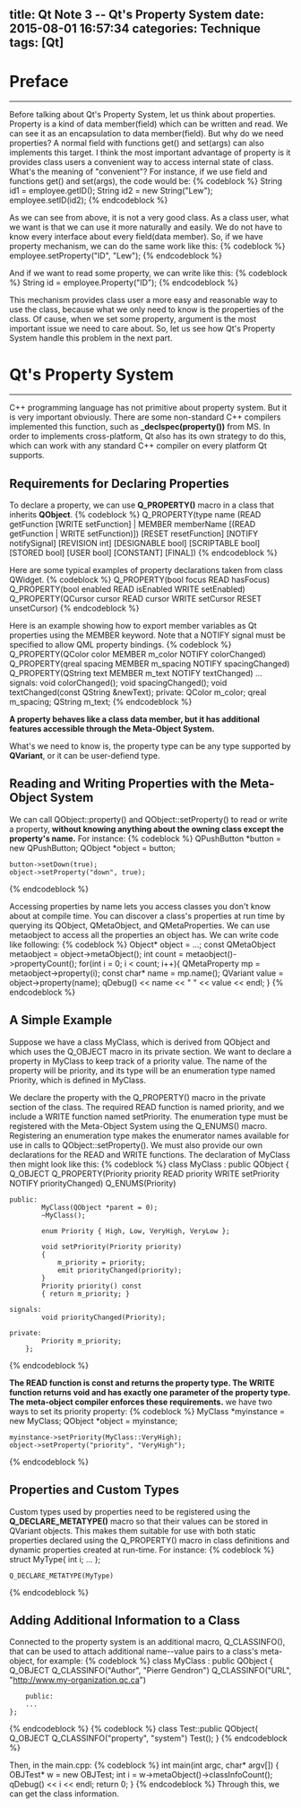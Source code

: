 title: Qt Note 3 -- Qt's Property System
date: 2015-08-01 16:57:34
categories: Technique
tags: [Qt]
---

# Preface
---
Before talking about Qt's Property System, let us think about properties. Property is a kind of data member(field) which can be written and read. We can see it as an encapsulation to data member(field). But why do we need properties? A normal field with functions get() and set(args) can also implements this target. I think the most important advantage of property is it provides class users a convenient way to access internal state of class. What's the meaning of "convenient"? For instance, if we use field and functions get() and set(args), the code would be:
{% codeblock %}
	String id1 = employee.getID();
	String id2 = new String("Lew");
	employee.setID(id2);
{% endcodeblock %}

As we can see from above, it is not a very good class. As a class user, what we want is that we can use it more naturally and easily. We do not have to know every interface about every field(data member).
So, if we have property mechanism, we can do the same work like this:
{% codeblock %}
	employee.setProperty("ID", "Lew");
{% endcodeblock %}

And if we want to read some property, we can write like this:
{% codeblock %}
	String id = employee.Property("ID"); 
{% endcodeblock %}

This mechanism provides class user a more easy and reasonable way to use the class, because what we only need to know is the properties of the class. Of cause, when we set some property, argument is the most important issue we need to care about. So, let us see how Qt's Property System handle this problem in the next part.

# Qt's Property System
---
C++ programming language has not primitive about property system. But it is very important obviously. There are some non-standard C++ compilers implemented this function, such as **_declspec(property())** from MS. In order to implements cross-platform, Qt also has its own strategy to do this, which can work with any standard C++ compiler on every platform Qt supports.

## Requirements for Declaring Properties
To declare a property, we can use **Q_PROPERTY()** macro in a class that inherits **QObject**.
{% codeblock %}
	Q_PROPERTY(type name
		(READ getFunction [WRITE setFunction] |
		MEMBER memberName [(READ getFunction | WRITE setFunction)])
		[RESET resetFunction]
		[NOTIFY notifySignal]
		[REVISION int]
		[DESIGNABLE bool]
		[SCRIPTABLE bool]
		[STORED bool]
		[USER bool]
		[CONSTANT]
		[FINAL])
{% endcodeblock %}

Here are some typical examples of property declarations taken from class QWidget.
{% codeblock %}
	Q_PROPERTY(bool focus READ hasFocus)
	Q_PROPERTY(bool enabled READ isEnabled WRITE setEnabled)
	Q_PROPERTY(QCursor cursor READ cursor WRITE setCursor RESET unsetCursor)
{% endcodeblock %}

Here is an example showing how to export member variables as Qt properties using the MEMBER keyword. Note that a NOTIFY signal must be specified to allow QML property bindings.
{% codeblock %}
		Q_PROPERTY(QColor color MEMBER m_color NOTIFY colorChanged)
		Q_PROPERTY(qreal spacing MEMBER m_spacing NOTIFY spacingChanged)
		Q_PROPERTY(QString text MEMBER m_text NOTIFY textChanged)
		...
	signals:
		void colorChanged();
		void spacingChanged();
		void textChanged(const QString &newText);
	private:
		QColor  m_color;
		qreal   m_spacing;
		QString m_text;
{% endcodeblock %}

**A property behaves like a class data member, but it has additional features accessible through the Meta-Object System.**

What's we need to know is, the property type can be any type supported by **QVariant**, or it can be user-defiend type.

## Reading and Writing Properties with the Meta-Object System
We can call QObject::property() and QObject::setProperty() to read or write a property, **without knowing anything about the owning class except the property's name.** For instance:
{% codeblock %}
	QPushButton *button = new QPushButton;
	QObject *object = button;
	
	button->setDown(true);
	object->setProperty("down", true);
{% endcodeblock %}

Accessing properties by name lets you access classes you don't know about at compile time. You can discover a class's properties at run time by querying its QObject, QMetaObject, and QMetaProperties. We can use metaobject to access all the properties an object has. We can write code like following:
{% codeblock %}
	Object* object = ...;
	const QMetaObject metaobject = object->metaObject();
	int count = metaobject()->propertyCount();
	for(int i = 0; i < count; i++){
		QMetaProperty mp = metaobject->property(i);
		const char* name = mp.name();
		QVariant value = object->property(name);
		qDebug() << name << "   " << value << endl;
	}
{% endcodeblock %}

## A Simple Example
Suppose we have a class MyClass, which is derived from QObject and which uses the Q_OBJECT macro in its private section. We want to declare a property in MyClass to keep track of a priority value. The name of the property will be priority, and its type will be an enumeration type named Priority, which is defined in MyClass.

We declare the property with the Q_PROPERTY() macro in the private section of the class. The required READ function is named priority, and we include a WRITE function named setPriority. The enumeration type must be registered with the Meta-Object System using the Q_ENUMS() macro. Registering an enumeration type makes the enumerator names available for use in calls to QObject::setProperty(). We must also provide our own declarations for the READ and WRITE functions. The declaration of MyClass then might look like this:
{% codeblock %}
    	class MyClass : public QObject
    	{
    		Q_OBJECT
    		Q_PROPERTY(Priority priority READ priority WRITE setPriority NOTIFY 	priorityChanged)
	    	Q_ENUMS(Priority)
	    	
	public:
	    	MyClass(QObject *parent = 0);
	    	~MyClass();
	    	
	    	enum Priority { High, Low, VeryHigh, VeryLow };
	    	
	    	void setPriority(Priority priority)
	    	{
	    		m_priority = priority;
	    		emit priorityChanged(priority);
	    	}
	    	Priority priority() const
	    	{ return m_priority; }
	    	
	signals:
	    	void priorityChanged(Priority);
	    	
	private:
	    	Priority m_priority;
    	};
{% endcodeblock %}

**The READ function is const and returns the property type. The WRITE function returns void and has exactly one parameter of the property type. The meta-object compiler enforces these requirements.**
we have two ways to set its priority property:
{% codeblock %}
	MyClass *myinstance = new MyClass;
	QObject *object = myinstance;
	
	myinstance->setPriority(MyClass::VeryHigh);
	object->setProperty("priority", "VeryHigh");
{% endcodeblock %}

## Properties and Custom Types
Custom types used by properties need to be registered using the **Q_DECLARE_METATYPE()** macro so that their values can be stored in QVariant objects. This makes them suitable for use with both static properties declared using the Q_PROPERTY() macro in class definitions and dynamic properties created at run-time. For instance:
{% codeblock %}
	struct MyType{
		int i;
		...
	};
	
	Q_DECLARE_METATYPE(MyType)
{% endcodeblock %}

## Adding Additional Information to a Class
Connected to the property system is an additional macro, Q_CLASSINFO(), that can be used to attach additional name--value pairs to a class's meta-object, for example:
{% codeblock %}
	class MyClass : public QObject
	{
		Q_OBJECT
		Q_CLASSINFO("Author", "Pierre Gendron")
		Q_CLASSINFO("URL", "http://www.my-organization.qc.ca")
		
		public:
		...
	};
{% endcodeblock %}
{% codeblock %}
	class Test::public QObject{
		Q_OBJECT
		Q_CLASSINFO("property", "system")
		Test();
	}
{% endcodeblock %}

Then, in the main.cpp:
{% codeblock %}
	int main(int argc, char* argv[])
	{
		OBJTest* w = new OBJTest;
		int i = w->metaObject()->classInfoCount();
		qDebug() << i << endl;
		return 0;
	}
{% endcodeblock %}
Through this, we can get the class information.
